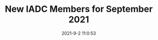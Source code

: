 ---
"title": "New IADC Members for September 2021"
"date": "2021-9-2 11:0:53"
"feed_name": "IADC"
"feed_website": "https://www.iadc.org/"
"feed_rss": "https://www.iadc.org/feed/"
"link": "https://www.iadc.org/drillbits/new-iadc-members-for-september-2021/"
"file": "_posts/2021-1-1-96546fd470bff606173d36520590ceadedb6ead9.md"
"accident": "0"
"drilling": "0"
---